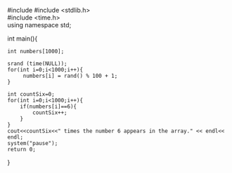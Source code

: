 #include <iostream>
#include <stdlib.h>     
#include <time.h>       
using namespace std;




int main(){
	 
	int numbers[1000];
	
	srand (time(NULL));
	for(int i=0;i<1000;i++){
		 numbers[i] = rand() % 100 + 1;
	}

	int countSix=0;
	for(int i=0;i<1000;i++){
		if(numbers[i]==6){
			countSix++;	
		}
	}
	cout<<countSix<<" times the number 6 appears in the array." << endl<< endl;
	system("pause");
	return 0;
}
